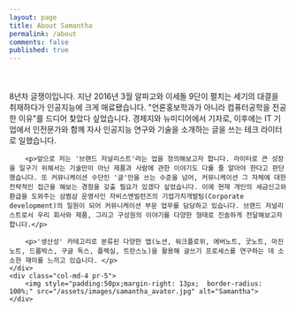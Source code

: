 ```yaml
---
layout: page
title: About Samantha
permalink: /about
comments: false
published: true
---
```


<div class="row justify-content-between">    
    <div class="col-md-8 pr-5" style="margin-top:50px">
        <p>8년차 글쟁이입니다. 지난 2016년 3월 알파고와 이세돌 9단이 펼치는 세기의 대결을 취재하다가 인공지능에 크게 매료됐습니다. "언론홍보학과가 아니라 컴퓨터공학을 전공한 이유"를 드디어 찾았다 싶었습니다. 경제지와 뉴미디어에서 기자로, 이후에는 IT 기업에서 인전문가와 함께 자사 인공지능 연구와 기술을 소개하는 글을 쓰는 테크 라이터로 일했습니다.</p>

        <p>앞으로 저는 '브랜드 저널리스트'라는 업을 정의해보고자 합니다. 라이터로 큰 성장을 일구기 위해서는 기술만이 아닌 제품과 사람에 관한 이야기도 다룰 줄 알아야 한다고 판단했습니다. 또 커뮤니케이션 수단인 '글'만을 쓰는 수준을 넘어, 커뮤니케이션 그 자체에 대한 전략적인 접근을 해보는 경험을 갖출 필요가 있겠다 싶었습니다. 이에 현재 개인의 세금신고와 환급을 도와주는 삼쩜삼 운영사인 자비스앤빌런즈의 기업가치개발팀(Corporate development)의 일원이 되어 커뮤니케이션 부문 업무를 담당하고 있습니다. 브랜드 저널리스트로서 우리 회사와 제품, 그리고 구성원의 이야기를 다양한 형태로 진솔하게 전달해보고자 합니다.</p>

        <p>'생산성' 카테고리로 분류된 다양한 앱(노션, 워크플로위, 에버노트, 굿노트, 마진노트, 드롭박스, 구글 독스, 플렉실, 트란스노)을 활용해 글쓰기 프로세스를 연구하는 데 소소한 재미를 느끼고 있습니다. </p>
    </div>
    <div class="col-md-4 pr-5">
        <img style="padding:50px;margin-right: 13px;  border-radius: 100%;" src="/assets/images/samantha_avator.jpg" alt="Samantha">
    </div>
</div>
